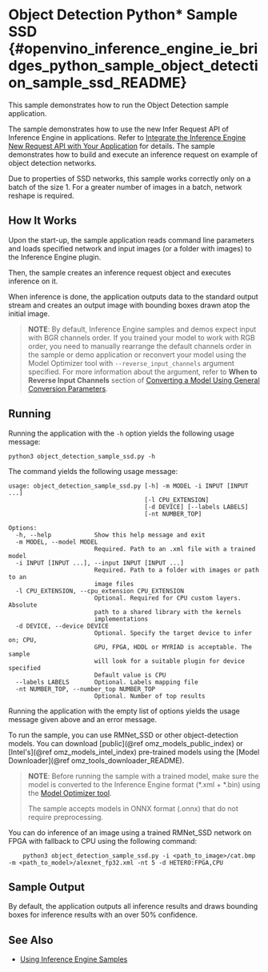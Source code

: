 # Object Detection Python* Sample SSD {#openvino_inference_engine_ie_bridges_python_sample_object_detection_sample_ssd_README}

This sample demonstrates how to run the Object Detection sample application.

The sample demonstrates how to use the new Infer Request API of Inference Engine in applications.
Refer to [Integrate the Inference Engine New Request API with Your Application](../../../../../docs/IE_DG/Integrate_with_customer_application_new_API.md) for details.
The sample demonstrates how to build and execute an inference request on example of object detection networks.

Due to properties of SSD networks, this sample works correctly only on a batch of the size 1. For a greater number of images in a batch, network reshape is required.

## How It Works

Upon the start-up, the sample application reads command line parameters and loads specified network and input images (or a
folder with images) to the Inference Engine plugin.

Then, the sample creates an inference request object and executes inference on it.

When inference is done, the application outputs data to the standard output stream and creates an output image with bounding boxes drawn atop the initial image.

> **NOTE**: By default, Inference Engine samples and demos expect input with BGR channels order. If you trained your model to work with RGB order, you need to manually rearrange the default channels order in the sample or demo application or reconvert your model using the Model Optimizer tool with `--reverse_input_channels` argument specified. For more information about the argument, refer to **When to Reverse Input Channels** section of [Converting a Model Using General Conversion Parameters](../../../../../docs/MO_DG/prepare_model/convert_model/Converting_Model_General.md).

## Running

Running the application with the <code>-h</code> option yields the following usage message:
```
python3 object_detection_sample_ssd.py -h
```
The command yields the following usage message:
```
usage: object_detection_sample_ssd.py [-h] -m MODEL -i INPUT [INPUT ...]
                                      [-l CPU_EXTENSION]
                                      [-d DEVICE] [--labels LABELS]
                                      [-nt NUMBER_TOP]

Options:
  -h, --help            Show this help message and exit
  -m MODEL, --model MODEL
                        Required. Path to an .xml file with a trained model
  -i INPUT [INPUT ...], --input INPUT [INPUT ...]
                        Required. Path to a folder with images or path to an
                        image files
  -l CPU_EXTENSION, --cpu_extension CPU_EXTENSION
                        Optional. Required for CPU custom layers. Absolute
                        path to a shared library with the kernels
                        implementations
  -d DEVICE, --device DEVICE
                        Optional. Specify the target device to infer on; CPU,
                        GPU, FPGA, HDDL or MYRIAD is acceptable. The sample
                        will look for a suitable plugin for device specified
                        Default value is CPU
  --labels LABELS       Optional. Labels mapping file
  -nt NUMBER_TOP, --number_top NUMBER_TOP
                        Optional. Number of top results
```

Running the application with the empty list of options yields the usage message given above and an error message.

To run the sample, you can use RMNet_SSD or other object-detection models. You can download [public](@ref omz_models_public_index) or [Intel's](@ref omz_models_intel_index) pre-trained models using the [Model Downloader](@ref omz_tools_downloader_README).

> **NOTE**: Before running the sample with a trained model, make sure the model is converted to the Inference Engine format (\*.xml + \*.bin) using the [Model Optimizer tool](../../../../../docs/MO_DG/Deep_Learning_Model_Optimizer_DevGuide.md).
> 
> The sample accepts models in ONNX format (.onnx) that do not require preprocessing.

You can do inference of an image using a trained RMNet_SSD network on FPGA with fallback to CPU using the following command:
```
    python3 object_detection_sample_ssd.py -i <path_to_image>/cat.bmp -m <path_to_model>/alexnet_fp32.xml -nt 5 -d HETERO:FPGA,CPU
```

## Sample Output

By default, the application outputs all inference results and draws bounding boxes for inference results with an over 50% confidence.

## See Also
* [Using Inference Engine Samples](../../../../../docs/IE_DG/Samples_Overview.md)
